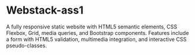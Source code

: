 # Webstack-ass1
A fully responsive static website with HTML5 semantic elements, CSS Flexbox, Grid, media queries, and Bootstrap components. Features include a form with HTML5 validation, multimedia integration, and interactive CSS pseudo-classes.
